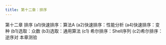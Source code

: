 ```yaml
---
title: 第十二章：排序
---
```


第十二章 排序
(a1)快速排序：算法A
(a2)快速排序：性能分析
(a4)快速排序：变种
(b1)选取：众数
(b3)选取：通用算法
(c1) 希尔排序：Shell序列
(c2)希尔排序：逆序对
本章测验